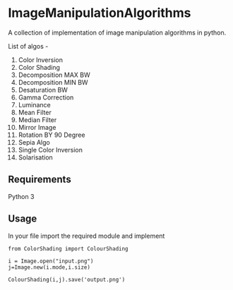 # ImageManipulationAlgorithms

A collection of implementation of image manipulation algorithms in python.

List of algos -
1. Color Inversion
2. Color Shading
3. Decomposition MAX BW
4. Decomposition MIN BW
5. Desaturation BW
6. Gamma Correction
7. Luminance 
8. Mean Filter
9. Median Filter
10. Mirror Image
11. Rotation BY 90 Degree
12. Sepia Algo
13. Single Color Inversion
14. Solarisation

## Requirements

Python 3

## Usage
In your file import the required module and implement
```from PIL import Image
from ColorShading import ColourShading

i = Image.open("input.png")
j=Image.new(i.mode,i.size)

ColourShading(i,j).save('output.png')
```